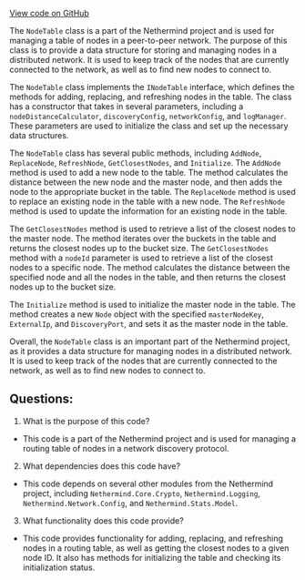 [View code on GitHub](https://github.com/NethermindEth/nethermind/src/Nethermind/Nethermind.Network.Discovery/RoutingTable/NodeTable.cs)

The `NodeTable` class is a part of the Nethermind project and is used for managing a table of nodes in a peer-to-peer network. The purpose of this class is to provide a data structure for storing and managing nodes in a distributed network. It is used to keep track of the nodes that are currently connected to the network, as well as to find new nodes to connect to.

The `NodeTable` class implements the `INodeTable` interface, which defines the methods for adding, replacing, and refreshing nodes in the table. The class has a constructor that takes in several parameters, including a `nodeDistanceCalculator`, `discoveryConfig`, `networkConfig`, and `logManager`. These parameters are used to initialize the class and set up the necessary data structures.

The `NodeTable` class has several public methods, including `AddNode`, `ReplaceNode`, `RefreshNode`, `GetClosestNodes`, and `Initialize`. The `AddNode` method is used to add a new node to the table. The method calculates the distance between the new node and the master node, and then adds the node to the appropriate bucket in the table. The `ReplaceNode` method is used to replace an existing node in the table with a new node. The `RefreshNode` method is used to update the information for an existing node in the table.

The `GetClosestNodes` method is used to retrieve a list of the closest nodes to the master node. The method iterates over the buckets in the table and returns the closest nodes up to the bucket size. The `GetClosestNodes` method with a `nodeId` parameter is used to retrieve a list of the closest nodes to a specific node. The method calculates the distance between the specified node and all the nodes in the table, and then returns the closest nodes up to the bucket size.

The `Initialize` method is used to initialize the master node in the table. The method creates a new `Node` object with the specified `masterNodeKey`, `ExternalIp`, and `DiscoveryPort`, and sets it as the master node in the table.

Overall, the `NodeTable` class is an important part of the Nethermind project, as it provides a data structure for managing nodes in a distributed network. It is used to keep track of the nodes that are currently connected to the network, as well as to find new nodes to connect to.
## Questions: 
 1. What is the purpose of this code?
- This code is a part of the Nethermind project and is used for managing a routing table of nodes in a network discovery protocol.

2. What dependencies does this code have?
- This code depends on several other modules from the Nethermind project, including `Nethermind.Core.Crypto`, `Nethermind.Logging`, `Nethermind.Network.Config`, and `Nethermind.Stats.Model`.

3. What functionality does this code provide?
- This code provides functionality for adding, replacing, and refreshing nodes in a routing table, as well as getting the closest nodes to a given node ID. It also has methods for initializing the table and checking its initialization status.